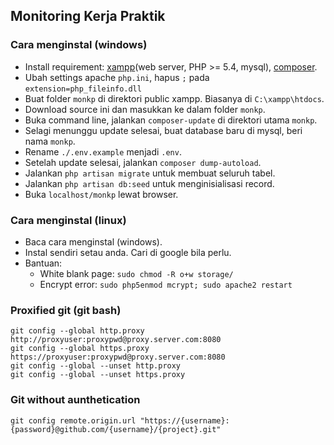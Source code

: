 ## Monitoring Kerja Praktik

### Cara menginstal (windows)
 - Install requirement: [xampp](https://www.apachefriends.org/download.html)(web server, PHP >= 5.4, mysql), [composer](https://getcomposer.org/download).
 - Ubah settings apache `php.ini`, hapus `;` pada `extension=php_fileinfo.dll`
 - Buat folder `monkp` di direktori public xampp. Biasanya di `C:\xampp\htdocs`.
 - Download source ini dan masukkan ke dalam folder `monkp`.
 - Buka command line, jalankan `composer-update` di direktori utama `monkp`.
 - Selagi menunggu update selesai, buat database baru di mysql, beri nama `monkp`.
 - Rename `./.env.example` menjadi `.env`.
 - Setelah update selesai, jalankan `composer dump-autoload`.
 - Jalankan `php artisan migrate` untuk membuat seluruh tabel.
 - Jalankan `php artisan db:seed` untuk menginisialisasi record.
 - Buka `localhost/monkp` lewat browser.

### Cara menginstal (linux)
 - Baca cara menginstal (windows).
 - Instal sendiri setau anda. Cari di google bila perlu.
 - Bantuan:
   - White blank page: `sudo chmod -R o+w storage/`
   - Encrypt error: `sudo php5enmod mcrypt; sudo apache2 restart`

### Proxified git (git bash)
   ``git config --global http.proxy http://proxyuser:proxypwd@proxy.server.com:8080``  
   ``git config --global https.proxy https://proxyuser:proxypwd@proxy.server.com:8080``  
   ``git config --global --unset http.proxy``  
   ``git config --global --unset https.proxy``  

### Git without aunthetication
`git config remote.origin.url "https://{username}:{password}@github.com/{username}/{project}.git"`